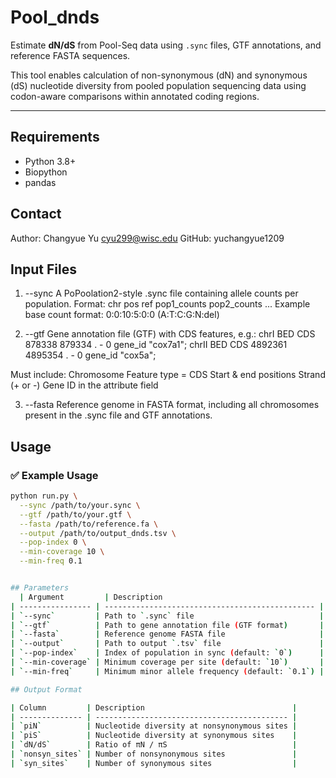 # Pool_dnds

Estimate **dN/dS** from Pool-Seq data using `.sync` files, GTF annotations, and reference FASTA sequences.

This tool enables calculation of non-synonymous (dN) and synonymous (dS) nucleotide diversity from pooled population sequencing data using codon-aware comparisons within annotated coding regions.

---

## Requirements
- Python 3.8+
- Biopython
- pandas

## Contact
Author: Changyue Yu cyu299@wisc.edu
GitHub: yuchangyue1209

## Input Files
1. --sync
A PoPoolation2-style .sync file containing allele counts per population.
Format:
chr  pos  ref  pop1_counts  pop2_counts  ...
Example base count format: 0:0:10:5:0:0 (A:T:C:G:N:del)

2. --gtf
Gene annotation file (GTF) with CDS features, e.g.:
chrI	BED	CDS	878338	879334	.	-	0	gene_id "cox7a1";
chrII	BED	CDS	4892361	4895354	.	-	0	gene_id "cox5a";

Must include:
Chromosome
Feature type = CDS
Start & end positions
Strand (+ or -)
Gene ID in the attribute field

3. --fasta
Reference genome in FASTA format, including all chromosomes present in the .sync file and GTF annotations.

## Usage
### ✅ Example Usage

```bash
python run.py \
  --sync /path/to/your.sync \
  --gtf /path/to/your.gtf \
  --fasta /path/to/reference.fa \
  --output /path/to/output_dnds.tsv \
  --pop-index 0 \
  --min-coverage 10 \
  --min-freq 0.1


## Parameters
  | Argument         | Description                                     |
| ---------------- | ----------------------------------------------- |
| `--sync`         | Path to `.sync` file                            |
| `--gtf`          | Path to gene annotation file (GTF format)       |
| `--fasta`        | Reference genome FASTA file                     |
| `--output`       | Path to output `.tsv` file                      |
| `--pop-index`    | Index of population in sync (default: `0`)      |
| `--min-coverage` | Minimum coverage per site (default: `10`)       |
| `--min-freq`     | Minimum minor allele frequency (default: `0.1`) |

## Output Format

| Column         | Description                                 |
| -------------- | ------------------------------------------- |
| `piN`          | Nucleotide diversity at nonsynonymous sites |
| `piS`          | Nucleotide diversity at synonymous sites    |
| `dN/dS`        | Ratio of πN / πS                            |
| `nonsyn_sites` | Number of nonsynonymous sites               |
| `syn_sites`    | Number of synonymous sites                  |


